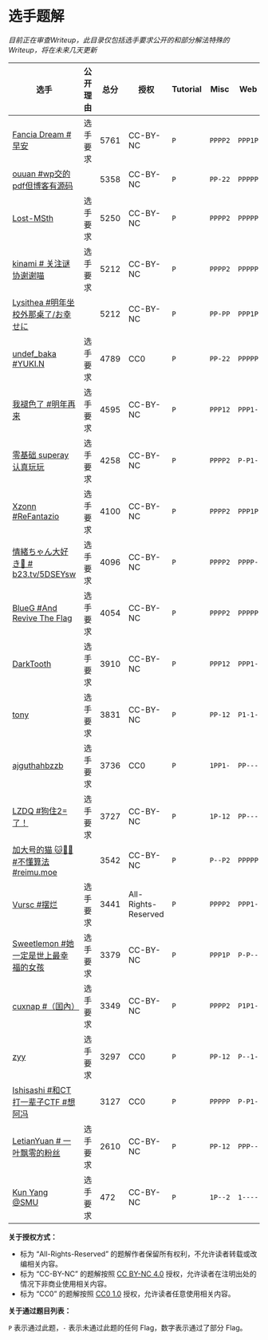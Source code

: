 # 选手题解

*目前正在审查Writeup，此目录仅包括选手要求公开的和部分解法特殊的Writeup，将在未来几天更新*

| 选手 | 公开理由 | 总分 | 授权 | Tutorial | Misc | Web | Binary | Algorithm |
| --- | --- | --- | --- | --- | --- | --- | --- | --- |
| [Fancia Dream \#早安](965/) | 选手要求 | 5761 | CC-BY-NC | `P` | `PPPP2` | `PPP1P` | `PP2P1` | `PPPPP` |
| [ouuan \#wp交的pdf但博客有源码](1549/) |  | 5358 | CC-BY-NC | `P` | `PP-22` | `PPPPP` | `PP2P1` | `PPP1P` |
| [Lost\-MSth](28/) | 选手要求 | 5250 | CC-BY-NC | `P` | `PPPP2` | `PPPPP` | `PP2-1` | `P-P1P` |
| [kinami \# 关注谜协谢谢喵](1451/) | 选手要求 | 5212 | CC-BY-NC | `P` | `PPPP2` | `PPPPP` | `PP2--` | `PPP1P` |
| [Lysithea \#明年坐校外那桌了/お幸せに](44/) |  | 5212 | CC-BY-NC | `P` | `PP-PP` | `PPP1P` | `PPPP1` | `PP1-P` |
| [undef\_baka \#YUKI\.N](103/) | 选手要求 | 4789 | CC0 | `P` | `PP-22` | `PPPPP` | `PP2P1` | `PPP1P` |
| [我褪色了 \#明年再来](61/) | 选手要求 | 4595 | CC-BY-NC | `P` | `PPP12` | `PPP1-` | `PP2P-` | `PPP1P` |
| [零基础 superay 认真玩玩](1235/) | 选手要求 | 4258 | CC-BY-NC | `P` | `PPPP2` | `P-P1-` | `PP-P-` | `PPP1P` |
| [Xzonn \#ReFantazio](98/) | 选手要求 | 4100 | CC-BY-NC | `P` | `PPPP2` | `PPP1P` | `PP2--` | `1P1-P` |
| [情緒ちゃん大好き🥰 \# b23\.tv/5DSEYsw](48/) | 选手要求 | 4096 | CC-BY-NC | `P` | `PPPP2` | `PPPP-` | `PP2P1` | `P-11P` |
| [BlueG \#And Revive The Flag](220/) | 选手要求 | 4054 | CC-BY-NC | `P` | `PPPP2` | `PPPPP` | `PP1--` | `P-P-P` |
| [DarkTooth](1057/) | 选手要求 | 3910 | CC-BY-NC | `P` | `PPP12` | `PPP1-` | `PP1-1` | `PPP1P` |
| [tony](700/) | 选手要求 | 3831 | CC-BY-NC | `P` | `PP-12` | `P1-1-` | `PPPPP` | `P-P1P` |
| [ajguthahbzzb](77/) | 选手要求 | 3736 | CC0 | `P` | `1PP1-` | `PP---` | `PPPPP` | `P-2-P` |
| [LZDQ \#狗住2=了！](587/) | 选手要求 | 3727 | CC-BY-NC | `P` | `1P-12` | `PP---` | `PP2P-` | `PPP-P` |
| [加大号的猫 🐱🏳️‍⚧️ \#不懂算法 \#reimu\.moe](2042/) |  | 3542 | CC-BY-NC | `P` | `P--P2` | `PPPPP` | `PP---` | `--1-2` |
| [Vursc \#摆烂](1273/) | 选手要求 | 3441 | All-Rights-Reserved | `P` | `PPPP2` | `PPP1-` | `PP--1` | `1-11P` |
| [Sweetlemon \#她一定是世上最幸福的女孩](1244/) | 选手要求 | 3379 | CC-BY-NC | `P` | `PPP1P` | `P-P--` | `PP1-1` | `PP21P` |
| [cuxnap \#（囯內）](718/) | 选手要求 | 3349 | CC-BY-NC | `P` | `PPPP2` | `P1P1-` | `PP--1` | `P-1-P` |
| [zyy](25/) | 选手要求 | 3297 | CC0 | `P` | `PP-12` | `P--1-` | `PP2P-` | `PPP1P` |
| [Ishisashi \#和CT打一辈子CTF \#想阿冯](152/) |  | 3127 | CC0 | `P` | `PPPPP` | `P-P1-` | `PP---` | `-12-2` |
| [LetianYuan \# 一叶飘零的粉丝](406/) | 选手要求 | 2610 | CC-BY-NC | `P` | `PP-12` | `PPP--` | `PP---` | `P-2-P` |
| [Kun Yang @SMU](1387/) | 选手要求 | 472 | CC-BY-NC | `P` | `1P--2` | `1----` | `-1---` | `----1` |

**关于授权方式：**

- 标为 “All-Rights-Reserved” 的题解作者保留所有权利，不允许读者转载或改编相关内容。
- 标为 “CC-BY-NC” 的题解按照 [CC BY-NC 4.0](https://creativecommons.org/licenses/by-nc/4.0/) 授权，允许读者在注明出处的情况下非商业使用相关内容。
- 标为 “CC0” 的题解按照 [CC0 1.0](https://creativecommons.org/publicdomain/zero/1.0/) 授权，允许读者任意使用相关内容。

**关于通过题目列表：**

`P` 表示通过此题，`-` 表示未通过此题的任何 Flag，数字表示通过了部分 Flag。